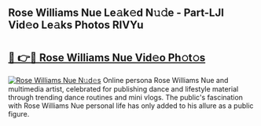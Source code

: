 ## Rose Williams Nue Le𝚊k𝚎d N𝚞𝚍e - Part-LJI Vid𝚎o Le𝚊ks Photos RIVYu

# <h2><a href="http://fb6kyuc.evod.top/?m=Rose+Williams+Nue">🔗 👉🔴 Rose Williams Nue Vid𝚎o Ph𝚘t𝚘s</a></h2>

[![Rose Williams Nue N𝚞d𝚎s](https://i.imgur.com/8V9OHl7.gif)](http://fb6kyuc.evod.top/?m=Rose+Williams+Nue)
Online persona Rose Williams Nue and multimedia artist, celebrated for publishing dance and lifestyle material through trending dance routines and mini vlogs. The public's fascination with Rose Williams Nue personal life has only added to his allure as a public figure. 
